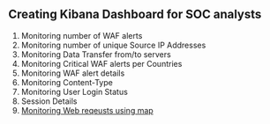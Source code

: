 ## Creating Kibana Dashboard for SOC analysts

1. Monitoring number of WAF alerts
2. Monitoring number of unique Source IP Addresses
3. Monitoring Data Transfer from/to servers
4. Monitoring Critical WAF alerts per Countries
5. Monitoring WAF alert details
6. Monitoring Content-Type
7. Monitoring User Login Status
8. Session Details
9. [Monitoring Web reqeusts using map](https://github.com/network1211/f5-security-automation-ansible/blob/master/soc/threat_hunting/kibana_dashboard/dashboard-map.md)
